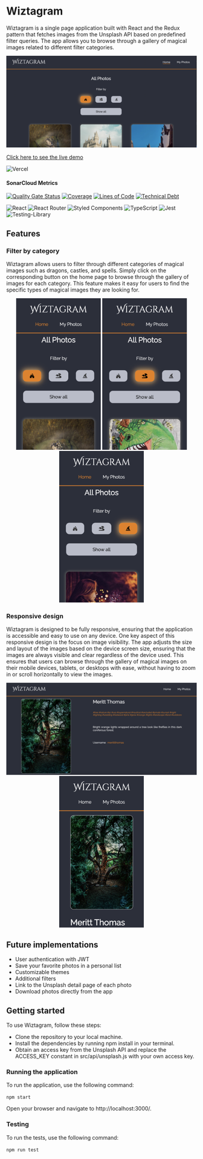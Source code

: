 # Wiztagram

Wiztagram is a single page application built with React and the Redux pattern that fetches images from the Unsplash API based on predefined filter queries. The app allows you to browse through a gallery of magical images related to different filter categories.

<img src="images/wiztagram-desktop.png" alt="Screenshot of the homepage" width="value" width="400">

[Click here to see the live demo](https://wiztagram.vercel.app/)

![Vercel](https://vercelbadge.vercel.app/api/ingeheeringa/wiztagram)

#### SonarCloud Metrics

[![Quality Gate Status](https://sonarcloud.io/api/project_badges/measure?project=IngeHeeringa_wiztagram&metric=alert_status)](https://sonarcloud.io/summary/new_code?id=IngeHeeringa_wiztagram)
[![Coverage](https://sonarcloud.io/api/project_badges/measure?project=IngeHeeringa_wiztagram&metric=coverage)](https://sonarcloud.io/summary/new_code?id=IngeHeeringa_wiztagram)
[![Lines of Code](https://sonarcloud.io/api/project_badges/measure?project=IngeHeeringa_wiztagram&metric=ncloc)](https://sonarcloud.io/summary/new_code?id=IngeHeeringa_wiztagram)
[![Technical Debt](https://sonarcloud.io/api/project_badges/measure?project=IngeHeeringa_wiztagram&metric=sqale_index)](https://sonarcloud.io/summary/new_code?id=IngeHeeringa_wiztagram)

![React](https://img.shields.io/badge/react-%2320232a.svg?style=for-the-badge&logo=react&logoColor=%2361DAFB)
![React Router](https://img.shields.io/badge/React_Router-CA4245?style=for-the-badge&logo=react-router&logoColor=white)
![Styled Components](https://img.shields.io/badge/styled--components-DB7093?style=for-the-badge&logo=styled-components&logoColor=white)
![TypeScript](https://img.shields.io/badge/typescript-%23007ACC.svg?style=for-the-badge&logo=typescript&logoColor=white)
![Jest](https://img.shields.io/badge/-jest-%23C21325?style=for-the-badge&logo=jest&logoColor=white)
![Testing-Library](https://img.shields.io/badge/-TestingLibrary-%23E33332?style=for-the-badge&logo=testing-library&logoColor=white)

## Features

### Filter by category

Wiztagram allows users to filter through different categories of magical images such as dragons, castles, and spells. Simply click on the corresponding button on the home page to browse through the gallery of images for each category. This feature makes it easy for users to find the specific types of magical images they are looking for.

<p align="middle">
<img src="images/filter-castles.png" alt="Screenshot with active castles filter" width="value" height="400"> <img src="images/filter-dragons.png" alt="Screenshot with active dragons filter" width="value" height="400"><img src="images/filter-spells.png" alt="Screenshot with active spells filter" width="value" height="400">
</p>

### Responsive design

Wiztagram is designed to be fully responsive, ensuring that the application is accessible and easy to use on any device. One key aspect of this responsive design is the focus on image visibility. The app adjusts the size and layout of the images based on the device screen size, ensuring that the images are always visible and clear regardless of the device used. This ensures that users can browse through the gallery of magical images on their mobile devices, tablets, or desktops with ease, without having to zoom in or scroll horizontally to view the images.

<p align="middle">
<img src="images/detail-desktop.png" alt="Screenshot of detail page with desktop view" width="value" width="400"> <img src="images/detail.png" alt="Screenshot of details page with mobile view" width="value" height="400">
</p>

## Future implementations

- User authentication with JWT
- Save your favorite photos in a personal list
- Customizable themes
- Additional filters
- Link to the Unsplash detail page of each photo
- Download photos directly from the app

## Getting started

To use Wiztagram, follow these steps:

- Clone the repository to your local machine.
- Install the dependencies by running npm install in your terminal.
- Obtain an access key from the Unsplash API and replace the ACCESS_KEY constant in src/api/unsplash.js with your own access key.

### Running the application

To run the application, use the following command:

<code>npm start</code>

Open your browser and navigate to http://localhost:3000/.

### Testing

To run the tests, use the following command:

<code>npm run test</code>
